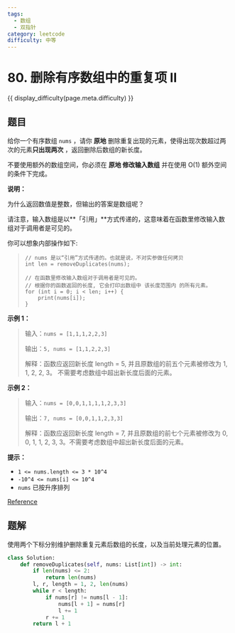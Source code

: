 ```yaml
---
tags:
  - 数组
  - 双指针
category: leetcode
difficulty: 中等
---
```


# 80. 删除有序数组中的重复项 II

{{ display_difficulty(page.meta.difficulty) }}

## 题目

给你一个有序数组 `nums` ，请你 **原地** 删除重复出现的元素，使得出现次数超过两次的元素**只出现两次** ，返回删除后数组的新长度。

不要使用额外的数组空间，你必须在 **原地 修改输入数组** 并在使用 O(1) 额外空间的条件下完成。

**说明：**

为什么返回数值是整数，但输出的答案是数组呢？

请注意，输入数组是以**「引用」**方式传递的，这意味着在函数里修改输入数组对于调用者是可见的。

你可以想象内部操作如下:

> ```
> // nums 是以“引用”方式传递的。也就是说，不对实参做任何拷贝
> int len = removeDuplicates(nums);
>
> // 在函数里修改输入数组对于调用者是可见的。
> // 根据你的函数返回的长度, 它会打印出数组中 该长度范围内 的所有元素。
> for (int i = 0; i < len; i++) {
>     print(nums[i]);
> }
> ```

**示例 1：**

> 输入：`nums = [1,1,1,2,2,3]`
>
> 输出：`5, nums = [1,1,2,2,3]`
>
> 解释：函数应返回新长度 length = 5, 并且原数组的前五个元素被修改为 1, 1, 2, 2, 3。 不需要考虑数组中超出新长度后面的元素。

**示例 2：**

> 输入：`nums = [0,0,1,1,1,1,2,3,3]`
>
> 输出：`7, nums = [0,0,1,1,2,3,3]`
>
> 解释：函数应返回新长度 length = 7, 并且原数组的前七个元素被修改为 0, 0, 1, 1, 2, 3, 3。不需要考虑数组中超出新长度后面的元素。

**提示：**

* `1 <= nums.length <= 3 * 10^4`
* `-10^4 <= nums[i] <= 10^4`
* `nums` 已按升序排列

[Reference](https://leetcode.cn/problems/remove-duplicates-from-sorted-array-ii)

## 题解

使用两个下标分别维护删除重复元素后数组的长度，以及当前处理元素的位置。

```python
class Solution:
    def removeDuplicates(self, nums: List[int]) -> int:
        if len(nums) <= 2:
            return len(nums)
        l, r, length = 1, 2, len(nums)
        while r < length:
            if nums[r] != nums[l - 1]:
                nums[l + 1] = nums[r]
                l += 1
            r += 1
        return l + 1
```
